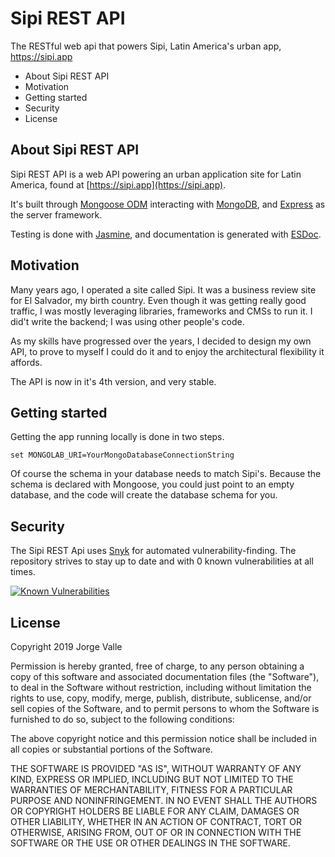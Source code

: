 # Sipi REST API
The RESTful web api that powers Sipi, Latin America's urban app, https://sipi.app

- About Sipi REST API
- Motivation
- Getting started
- Security
- License

## About Sipi REST API

Sipi REST API is a web API powering an urban application site for Latin America, found at [https://sipi.app](https://sipi.app).

It's built through [Mongoose ODM](https://mongoosejs.com/) interacting with [MongoDB](https://www.mongodb.com/), and [Express](https://expressjs.com/) as the server framework.

Testing is done with [Jasmine](https://jasmine.github.io/), and documentation is generated with [ESDoc](https://esdoc.org/).

## Motivation

Many years ago, I operated a site called Sipi. It was a business review site for El Salvador, my birth country. Even though it was getting really good traffic, I was mostly leveraging libraries, frameworks and CMSs to run it. I did't write the backend; I was using other people's code.

As my skills have progressed over the years, I decided to design my own API, to prove to myself I could do it and to enjoy the architectural flexibility it affords.

The API is now in it's 4th version, and very stable.

## Getting started

Getting the app running locally is done in two steps.

```
set MONGOLAB_URI=YourMongoDatabaseConnectionString
```
Of course the schema in your database needs to match Sipi's. Because the schema is declared with Mongoose, you could just point to an empty database, and the code will create the database schema for you.

## Security

The Sipi REST Api uses [Snyk](https://snyk.io) for automated vulnerability-finding. The repository strives to stay up to date and with 0 known vulnerabilities at all times.

[![Known Vulnerabilities](https://snyk.io/test/github/JorgeValle/sipi-rest-api/badge.svg)](https://snyk.io/test/github/JorgeValle/sipi-rest-api)

## License

Copyright 2019 Jorge Valle

Permission is hereby granted, free of charge, to any person obtaining a copy of this software and associated documentation files (the "Software"), to deal in the Software without restriction, including without limitation the rights to use, copy, modify, merge, publish, distribute, sublicense, and/or sell copies of the Software, and to permit persons to whom the Software is furnished to do so, subject to the following conditions:

The above copyright notice and this permission notice shall be included in all copies or substantial portions of the Software.

THE SOFTWARE IS PROVIDED "AS IS", WITHOUT WARRANTY OF ANY KIND, EXPRESS OR IMPLIED, INCLUDING BUT NOT LIMITED TO THE WARRANTIES OF MERCHANTABILITY, FITNESS FOR A PARTICULAR PURPOSE AND NONINFRINGEMENT. IN NO EVENT SHALL THE AUTHORS OR COPYRIGHT HOLDERS BE LIABLE FOR ANY CLAIM, DAMAGES OR OTHER LIABILITY, WHETHER IN AN ACTION OF CONTRACT, TORT OR OTHERWISE, ARISING FROM, OUT OF OR IN CONNECTION WITH THE SOFTWARE OR THE USE OR OTHER DEALINGS IN THE SOFTWARE.